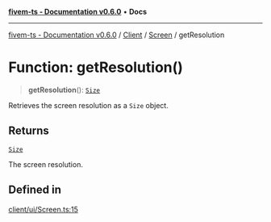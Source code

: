 [**fivem-ts - Documentation v0.6.0**](../../../../../README.md) • **Docs**

***

[fivem-ts - Documentation v0.6.0](../../../../../README.md) / [Client](../../../README.md) / [Screen](../README.md) / getResolution

# Function: getResolution()

> **getResolution**(): [`Size`](../../../classes/Size.md)

Retrieves the screen resolution as a `Size` object.

## Returns

[`Size`](../../../classes/Size.md)

The screen resolution.

## Defined in

[client/ui/Screen.ts:15](https://github.com/Purpose-Dev/fivem-ts/blob/main/src/client/ui/Screen.ts#L15)
